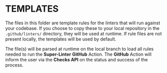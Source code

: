 # TEMPLATES

The files in this folder are template rules for the linters that will run
against your codebase. If you choose to copy these to your local repository in
the `.github/linters/` directory, they will be used at runtime. If rule files
are not present locally, the templates will be used by default.

The file(s) will be parsed at runtime on the local branch to load all rules
needed to run the **Super-Linter** **GitHub** Action. The **GitHub** Action will
inform the user via the **Checks API** on the status and success of the process.
